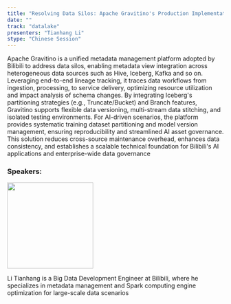 ```yaml
---
title: "Resolving Data Silos: Apache Gravitino's Production Implementation Practices at Bilibili"
date: ""
track: "datalake"
presenters: "Tianhang Li"
stype: "Chinese Session"
--- 
```


Apache Gravitino is a unified metadata management platform adopted by Bilibili to address data silos, enabling metadata view integration across heterogeneous data sources such as Hive, Iceberg, Kafka and so on. Leveraging ​end-to-end lineage tracking, it traces data workflows from ingestion, processing, to service delivery, optimizing resource utilization and impact analysis of schema changes. By integrating Iceberg's partitioning strategies (e.g., Truncate/Bucket) and Branch features, Gravitino supports flexible data versioning, multi-stream data stitching, and isolated testing environments. For AI-driven scenarios, the platform provides systematic ​training dataset partitioning and model version management, ensuring reproducibility and streamlined AI asset governance. This solution reduces cross-source maintenance overhead, enhances data consistency, and establishes a scalable technical foundation for Bilibili's AI applications and enterprise-wide data governance

### Speakers:

<img src="https://sessionize.com/image/1f8c-400o400o1-HBNHNwxpA2kUNRMibne31Z.jpg" width="200" /><br/>

Li Tianhang is a Big Data Development Engineer at Bilibili, where he specializes in metadata management and Spark computing engine optimization for large-scale data scenarios